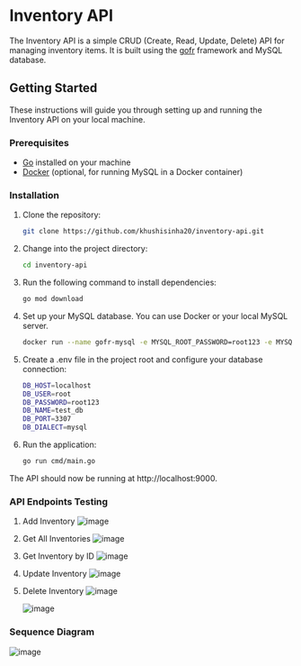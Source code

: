 # Inventory API

The Inventory API is a simple CRUD (Create, Read, Update, Delete) API for managing inventory items. It is built using the [gofr](https://gofr.dev) framework and MySQL database.

## Getting Started

These instructions will guide you through setting up and running the Inventory API on your local machine.

### Prerequisites

- [Go](https://golang.org/dl/) installed on your machine
- [Docker](https://www.docker.com/get-started) (optional, for running MySQL in a Docker container)

### Installation

1. Clone the repository:

   ```bash
   git clone https://github.com/khushisinha20/inventory-api.git

2. Change into the project directory:

   ```bash
   cd inventory-api

3. Run the following command to install dependencies:

   ```bash
   go mod download

4. Set up your MySQL database. You can use Docker or your local MySQL server.

   ```bash
   docker run --name gofr-mysql -e MYSQL_ROOT_PASSWORD=root123 -e MYSQL_DATABASE=test_db -p 3307:3306 -d mysql:8.0.28

5. Create a .env file in the project root and configure your database connection:

   ```bash
   DB_HOST=localhost
   DB_USER=root
   DB_PASSWORD=root123
   DB_NAME=test_db
   DB_PORT=3307
   DB_DIALECT=mysql

6. Run the application:

   ```bash
   go run cmd/main.go

The API should now be running at http://localhost:9000.

### API Endpoints Testing

1. Add Inventory
   ![image](https://github.com/khushisinha20/inventory-api/assets/79047990/c27f84a5-aa5d-4286-b0a8-ea3375608711)

2. Get All Inventories
   ![image](https://github.com/khushisinha20/inventory-api/assets/79047990/d4e57f59-d5f1-4fd9-96f7-a8bfd88e0588)

3. Get Inventory by ID
   ![image](https://github.com/khushisinha20/inventory-api/assets/79047990/17ca7f2a-3e1e-47b8-927c-bcbe908a57f9)

4. Update Inventory
   ![image](https://github.com/khushisinha20/inventory-api/assets/79047990/1392d877-694f-49af-966c-f01b8e3c8df3)

5. Delete Inventory
   ![image](https://github.com/khushisinha20/inventory-api/assets/79047990/cda28074-c91e-4d8f-a936-f21e1a37f486)

   ![image](https://github.com/khushisinha20/inventory-api/assets/79047990/8622c175-5077-4e89-af4f-0d1dd635a5a3)

### Sequence Diagram
![image](https://github.com/khushisinha20/inventory-api/assets/79047990/22014389-1082-4567-b277-f6e572c4f3ff)

